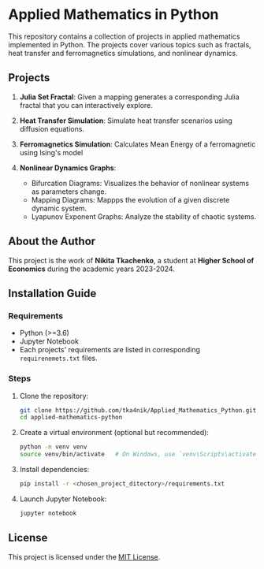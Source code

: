 # Applied Mathematics in Python

This repository contains a collection of projects in applied mathematics implemented in Python. The projects cover various topics such as fractals, heat transfer and ferromagnetics simulations, and nonlinear dynamics.

## Projects

1. **Julia Set Fractal**: Given a mapping generates a corresponding Julia fractal that you can interactively explore.

2. **Heat Transfer Simulation**: Simulate heat transfer scenarios using diffusion equations.

3. **Ferromagnetics Simulation**: Calculates Mean Energy of a ferromagnetic using Ising's model
4. **Nonlinear Dynamics Graphs**:
   - Bifurcation Diagrams: Visualizes the behavior of nonlinear systems as parameters change.
   - Mapping Diagrams: Mappps the evolution of a given discrete dynamic system. 
   - Lyapunov Exponent Graphs: Analyze the stability of chaotic systems.

## About the Author

This project is the work of **Nikita Tkachenko**, a student at **Higher School of Economics** during the academic years 2023-2024.

## Installation Guide

### Requirements
- Python (>=3.6)
- Jupyter Notebook
- Each projects' requirements are listed in corresponding `requirenemets.txt` files.

### Steps
1. Clone the repository:
    ```bash
    git clone https://github.com/tka4nik/Applied_Mathematics_Python.git
    cd applied-mathematics-python
    ```

2. Create a virtual environment (optional but recommended):
    ```bash
    python -m venv venv
    source venv/bin/activate   # On Windows, use `venv\Scripts\activate`
    ```

3. Install dependencies:
    ```bash
    pip install -r <chosen_project_ditectory>/requirements.txt
    ```

4. Launch Jupyter Notebook:
    ```bash
    jupyter notebook
    ```
    
## License

This project is licensed under the [MIT License](LICENSE.md).
